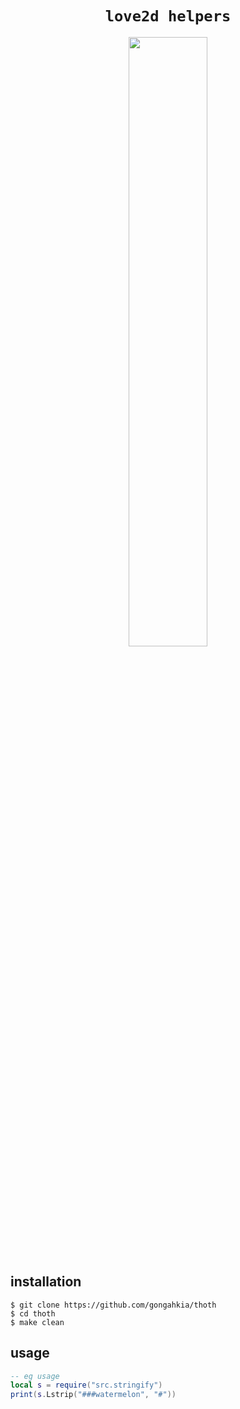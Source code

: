 <h1 align='center'><code>love2d helpers</code></h1>
<p align='center'>
<img src='https://github.com/gongahkia/thoth/assets/117062305/276628d5-aefa-442c-ad3e-5df51b4357b3' width=50% height=50%></img>
</p>

## installation

```console
$ git clone https://github.com/gongahkia/thoth
$ cd thoth
$ make clean
```

## usage

```lua
-- eg usage
local s = require("src.stringify")
print(s.Lstrip("###watermelon", "#"))
```
